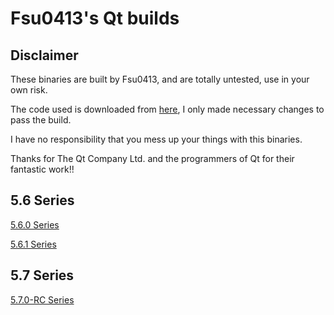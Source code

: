 # Fsu0413's Qt builds

## Disclaimer

These binaries are built by Fsu0413, and are totally untested, use in your own risk.

The code used is downloaded from [here](http://download.qt.io), I only made necessary changes to pass the build.

I have no responsibility that you mess up your things with this binaries.

Thanks for The Qt Company Ltd. and the programmers of Qt for their fantastic work!!

## 5.6 Series
[5.6.0 Series](5.6.0-series.md)

[5.6.1 Series](5.6.1-series.md)

## 5.7 Series
[5.7.0-RC Series](5.7.0-RC-series.md)